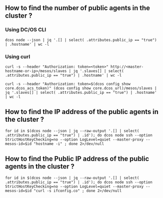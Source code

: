## How to find the number of public agents in the cluster ?

### Using DC/OS CLI
```
dcos node --json | jq '.[] | select( .attributes.public_ip == "true") | .hostname' | wc -l
```


### Using curl
```
curl -s --header "Authorization: token=<token>" http://<master-hostname-or-ip>/mesos/slaves | jq '.slaves[] | select( .attributes.public_ip == "true") | .hostname' | wc -l
```

```
curl -s --header "Authorization: token=$(dcos config show core.dcos_acs_token)" (dcos config show core.dcos_url)/mesos/slaves | jq '.slaves[] | select( .attributes.public_ip == "true") | .hostname' | wc -l
```


## How to find the IP address of the public agents in the cluster ?

```
for id in $(dcos node --json | jq --raw-output '.[] | select( .attributes.public_ip == "true") | .id'); do dcos node ssh --option StrictHostKeyChecking=no --option LogLevel=quiet --master-proxy --mesos-id=$id "hostname -i" ; done 2>/dev/null
```


## How to find the Public IP address of the public agents in the cluster ?

```
for id in $(dcos node --json | jq --raw-output '.[] | select( .attributes.public_ip == "true") | .id'); do dcos node ssh --option StrictHostKeyChecking=no --option LogLevel=quiet --master-proxy --mesos-id=$id "curl -s ifconfig.co" ; done 2>/dev/null
```

